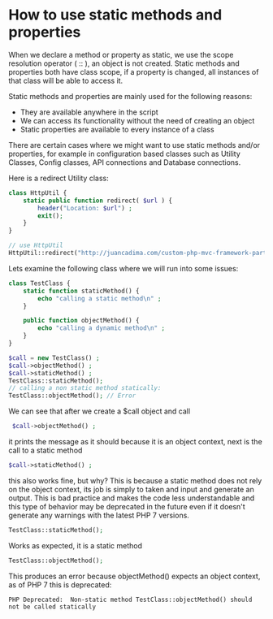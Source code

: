 # How to use static methods and properties

When we declare a method or property as static, we use the scope resolution operator ( :: ), an object is not created. Static methods and properties both have class scope, if a property is changed, all instances of that class will be able to access it.

Static methods and properties are mainly used for the following reasons:
* They are available anywhere in the script
* We can access its functionality without the need of creating an object
* Static properties are available to every instance of a class

There are certain cases where we might want to use static methods and/or properties, for example in configuration based classes such as Utility Classes, Config classes, API connections and Database connections.

Here is a redirect Utility class:

```php
class HttpUtil {
    static public function redirect( $url ) {
        header("Location: $url") ; 
        exit();
    }
}

// use HttpUtil
HttpUtil::redirect("http://juancadima.com/custom-php-mvc-framework-part-1-introduction/") ;

```


Lets examine the following class where we will run into some issues:

```php
class TestClass {
    static function staticMethod() {
        echo "calling a static method\n" ;
    }

    public function objectMethod() {
        echo "calling a dynamic method\n" ;
    }
}

$call = new TestClass() ;
$call->objectMethod() ;
$call->staticMethod() ;
TestClass::staticMethod();
// calling a non static method statically:
TestClass::objectMethod(); // Error

```

We can see that after we create a $call object and call
```php
 $call->objectMethod() ;
```
it prints the message as it should because it is an object context, next is the call to a static method
```php
$call->staticMethod() ;
```
this also works fine, but why?
This is because  a static method does not rely on the object context, its job is simply to taken and input and generate an output. This is bad practice and makes the code less understandable and this type of behavior may be deprecated in the future even if it doesn't generate any warnings with the latest PHP 7 versions.

```php
TestClass::staticMethod();
```
Works as expected, it is a static method

```php
TestClass::objectMethod();
```
This produces an error because objectMethod() expects an object context, as of PHP 7 this is deprecated:
```
PHP Deprecated:  Non-static method TestClass::objectMethod() should not be called statically
```
